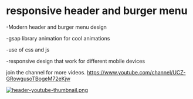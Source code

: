 # responsive header and burger menu

-Modern header and burger menu design

-gsap library animation for cool animations

-use of css and js

-responsive design that work for different mobile devices

join the channel for more videos. https://www.youtube.com/channel/UCZ-GRowgusoTBogeM72eKjw 

[![header-youtube-thumbnail.png](https://i.postimg.cc/9QP2PwKM/header-youtube-thumbnail.png)](https://postimg.cc/bZv4przc)
